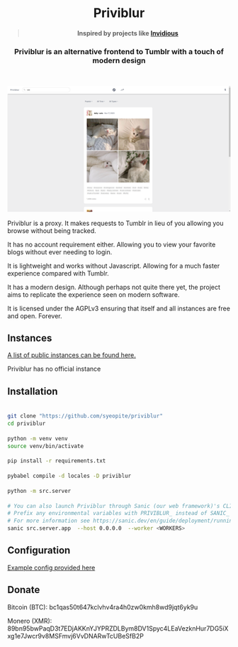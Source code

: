 <div align="center"> 
  <h1> Priviblur </h1>
  <blockquote> <h4> Inspired by projects like <a href="https://github.com/iv-org/invidious"> Invidious</a></h4> </blockquote>
  <h3> Priviblur is an alternative frontend to Tumblr with a touch of modern design </h3>
</div>

<br/>

![Example output](./screenshots/example.png)

Priviblur is a proxy. It makes requests to Tumblr in lieu of you allowing you browse without being tracked. 

It has no account requirement either. Allowing you to view your favorite blogs without ever needing to login.

It is lightweight and works without Javascript. Allowing for a much faster experience compared with Tumblr.

It has a modern design. Although perhaps not quite there yet, the project aims to replicate the experience seen on modern software.

It is licensed under the AGPLv3 ensuring that itself and all instances are free and open. Forever. 

## Instances

[A list of public instances can be found here.](./instances.md)

Priviblur has no official instance

## Installation

```bash

git clone "https://github.com/syeopite/priviblur"
cd priviblur 

python -m venv venv 
source venv/bin/activate

pip install -r requirements.txt

pybabel compile -d locales -D priviblur

python -m src.server

# You can also launch Priviblur through Sanic (our web framework)'s CLI tool
# Prefix any environmental variables with PRIVIBLUR_ instead of SANIC_
# For more information see https://sanic.dev/en/guide/deployment/running.html and related pages
sanic src.server.app  --host 0.0.0.0  --worker <WORKERS>
```

## Configuration

[Example config provided here](./config.example.toml)

## Donate 

Bitcoin (BTC): bc1qas50t647kclvhv4ra4h0zw0kmh8wd9jqt6yk9u

Monero (XMR): 89bn95bwPaqD3t7EDjAKKnYJYPRZDLBym8DV1Spyc4LEaVezknHur7DG5iXxg1e7Jwcr9v8MSFmvj6VvDNARwTcUBeSfB2P
